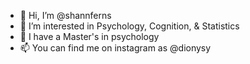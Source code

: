 - 👋 Hi, I’m @shannferns
- 🧠 I’m interested in Psychology, Cognition, & Statistics 
- 🌱 I have a Master's in psychology 
- 📫 You can find me on instagram as @dionysy

